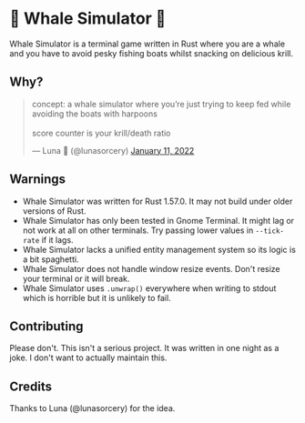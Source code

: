 # 🐋 Whale Simulator 🐋

Whale Simulator is a terminal game written in Rust where you are a whale and you have to avoid pesky fishing boats whilst snacking on delicious krill.

## Why?

<blockquote class="twitter-tweet"><p lang="en" dir="ltr">concept: a whale simulator where you’re just trying to keep fed while avoiding the boats with harpoons<br><br>score counter is your krill/death ratio</p>&mdash; Luna 💙 (@lunasorcery) <a href="https://twitter.com/lunasorcery/status/1481045191964385283?ref_src=twsrc%5Etfw">January 11, 2022</a></blockquote>

## Warnings

- Whale Simulator was written for Rust 1.57.0. It may not build under older versions of Rust.
- Whale Simulator has only been tested in Gnome Terminal. It might lag or not work at all on other terminals. Try passing lower values in `--tick-rate` if it lags.
- Whale Simulator lacks a unified entity management system so its logic is a bit spaghetti.
- Whale Simulator does not handle window resize events. Don't resize your terminal or it will break.
- Whale Simulator uses `.unwrap()` everywhere when writing to stdout which is horrible but it is unlikely to fail.

## Contributing

Please don't. This isn't a serious project. It was written in one night as a joke. I don't want to actually maintain this.

## Credits

Thanks to Luna (@lunasorcery) for the idea.
